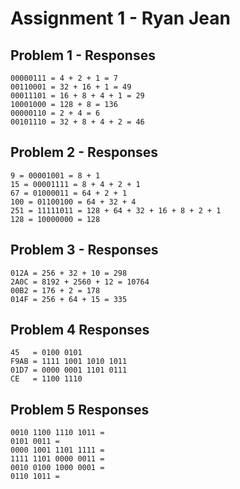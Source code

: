 # Assignment 1 - Ryan Jean

## Problem 1 - Responses

```
00000111 = 4 + 2 + 1 = 7
00110001 = 32 + 16 + 1 = 49
00011101 = 16 + 8 + 4 + 1 = 29
10001000 = 128 + 8 = 136
00000110 = 2 + 4 = 6
00101110 = 32 + 8 + 4 + 2 = 46
```

## Problem 2 - Responses

```
9 = 00001001 = 8 + 1
15 = 00001111 = 8 + 4 + 2 + 1
67 = 01000011 = 64 + 2 + 1
100 = 01100100 = 64 + 32 + 4
251 = 11111011 = 128 + 64 + 32 + 16 + 8 + 2 + 1
128 = 10000000 = 128
```

## Problem 3 - Responses

```
012A = 256 + 32 + 10 = 298
2A0C = 8192 + 2560 + 12 = 10764
00B2 = 176 + 2 = 178
014F = 256 + 64 + 15 = 335
```

## Problem 4 Responses

```
45   = 0100 0101
F9AB = 1111 1001 1010 1011
01D7 = 0000 0001 1101 0111
CE   = 1100 1110
```

## Problem 5 Responses

```
0010 1100 1110 1011 =
0101 0011 =
0000 1001 1101 1111 =
1111 1101 0000 0011 =
0010 0100 1000 0001 =
0110 1011 =
```
